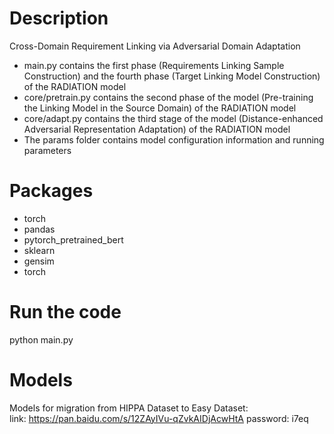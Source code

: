 # Description
Cross-Domain Requirement Linking via Adversarial Domain Adaptation

- main.py contains the first phase (Requirements Linking Sample Construction) and the fourth phase (Target Linking Model Construction) of the RADIATION model
- core/pretrain.py contains the second phase of the model (Pre-training the Linking Model in the Source Domain) of the RADIATION model
- core/adapt.py contains the third stage of the model (Distance-enhanced Adversarial Representation Adaptation) of the RADIATION model
- The params folder contains model configuration information and running parameters

# Packages
- torch
- pandas
- pytorch_pretrained_bert
- sklearn
- gensim
- torch

# Run the code
python main.py 

# Models
Models for migration from HIPPA Dataset to Easy Dataset:  
link: https://pan.baidu.com/s/12ZAyIVu-qZvkAIDjAcwHtA password: i7eq 



